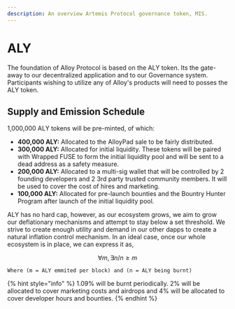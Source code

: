 ```yaml
---
description: An overview Artemis Protocol governance token, MIS.
---
```


# ALY

The foundation of Alloy Protocol is based on the ALY token. Its the gate-away to our decentralized application and to our Governance system. Participants wishing to utilize any of Alloy's products will need to posses the ALY token.

## Supply and Emission Schedule

1,000,000 ALY tokens will be pre-minted, of which:

* **400,000 ALY:** Allocated to the AlloyPad sale to be fairly distributed.
* **300,000 ALY:** Allocated for initial liquidity. These tokens will be paired with Wrapped FUSE to form the initial liquidity pool and will be sent to a dead address as a safety measure.
* **200,000 ALY:** Allocated to a multi-sig wallet that will be controlled by 2 founding developers and 2 3rd party trusted community members. It will be used to cover the cost of hires and marketing.
* **100,000 ALY:** Allocated for pre-launch bounties and the Bountry Hunter Program after launch of the initial liquidity pool.

ALY has no hard cap, however, as our ecosystem grows, we aim to grow our deflationary mechanisms and attempt to stay below a set threshold. We strive to create enough utility and demand in our other dapps to create a natural inflation control mechanism. In an ideal case, once our whole ecosystem is in place, we can express it as,

$$
∀m,∃n/n≥m
$$

`Where (m = ALY emmited per block) and (n = ALY being burnt)`

{% hint style="info" %}
1.09% will be burnt periodically. 2% will be allocated to cover marketing costs and airdrops and 4% will be allocated to cover developer hours and bounties.
{% endhint %}

